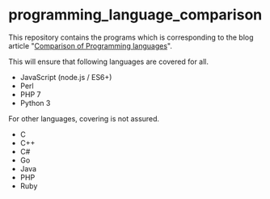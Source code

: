 # programming_language_comparison
This repository contains the programs which is corresponding to the blog article
"<a href="https://en.sakuhindb.com/pe/Administrator/20170522.html">Comparison of Programming languages</a>".

This will ensure that following languages are covered for all.

* JavaScript (node.js / ES6+)
* Perl
* PHP 7
* Python 3

For other languages, covering is not assured.
* C
* C++
* C#
* Go
* Java
* PHP
* Ruby

